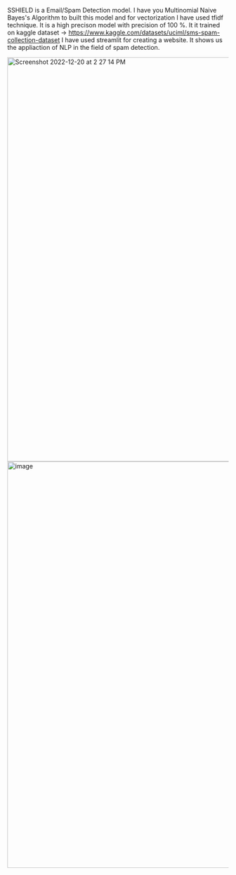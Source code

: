 SSHIELD is a Email/Spam Detection model.
I have you Multinomial Naive Bayes's Algorithm to built this model and for vectorization I have used tfidf technique.
It is a high precison model with precision of 100 %.
It it trained on kaggle dataset -> https://www.kaggle.com/datasets/uciml/sms-spam-collection-dataset
I have used streamlit for creating a website.
It shows us the appliaction of NLP in the field of spam detection.

<img width="921" alt="Screenshot 2022-12-20 at 2 27 14 PM" src="https://user-images.githubusercontent.com/96656912/208628195-37c3fd4a-7973-4c03-93ac-41bc711468c9.png">

<img width="926" alt="image" src="https://user-images.githubusercontent.com/96656912/208628677-49fec2d6-c975-4182-8df4-56137125676d.png">

